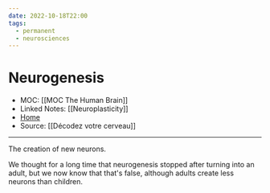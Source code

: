 ```yaml
---
date: 2022-10-18T22:00
tags:
  - permanent
  - neurosciences
---
```

# Neurogenesis
- MOC: [[MOC The Human Brain]]
- Linked Notes: [[Neuroplasticity]]
- [Home](https://misudashi.ga/)
- Source: [[Décodez votre cerveau]]
---------- 
The creation of new neurons. 

We thought for a long time that neurogenesis stopped after turning into an adult, but we now know that that's false, although adults create less neurons than children.